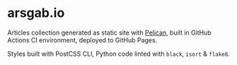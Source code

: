 # arsgab.io

Articles collection generated as static site with [Pelican](https://docs.getpelican.com/en/latest/), 
built in GitHub Actions CI environment, deployed to GitHub Pages.

Styles built with PostCSS CLI, Python code linted with `black`, `isort` & `flake8`.
